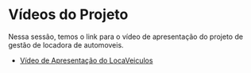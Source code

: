 # Vídeos do Projeto
Nessa sessão, temos o link para o vídeo de apresentação do projeto de gestão de locadora de automoveis.

 - [Vídeo de Apresentação do LocaVeiculos](https://youtu.be/Pt48h3WSbrc)

